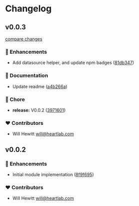 # Changelog


## v0.0.3

[compare changes](https://github.com/will2hew/nuxt-typeorm/compare/v0.0.2...v0.0.3)

### 🚀 Enhancements

- Add datasource helper, and update npm badges ([81db347](https://github.com/will2hew/nuxt-typeorm/commit/81db347))

### 📖 Documentation

- Update readme ([a4b266a](https://github.com/will2hew/nuxt-typeorm/commit/a4b266a))

### 🏡 Chore

- **release:** V0.0.2 ([3971601](https://github.com/will2hew/nuxt-typeorm/commit/3971601))

### ❤️ Contributors

- Will Hewitt <will@heartlab.com>

## v0.0.2


### 🚀 Enhancements

- Initial module implementation ([8f9f695](https://github.com/will2hew/nuxt-typeorm/commit/8f9f695))

### ❤️ Contributors

- Will Hewitt <will@heartlab.com>

